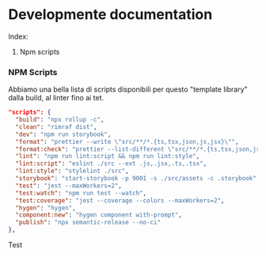 # Developmente documentation

Index:

1. Npm scripts

### NPM Scripts

Abbiamo una bella lista di scripts disponibili per questo "template library" dalla build, al linter fino ai tet.

```json
"scripts": {
  "build": "npx rollup -c",
  "clean": "rimraf dist",
  "dev": "npm run storybook",
  "format": "prettier --write \"src/**/*.{ts,tsx,json,js,jsx}\"",
  "format:check": "prettier --list-different \"src/**/*.{ts,tsx,json,js,jsx}\"",
  "lint": "npm run lint:script && npm run lint:style",
  "lint:script": "eslint ./src --ext .js,.jsx,.ts,.tsx",
  "lint:style": "stylelint ./src",
  "storybook": "start-storybook -p 9001 -s ./src/assets -c .storybook",
  "test": "jest --maxWorkers=2",
  "test:watch": "npm run test --watch",
  "test:coverage": "jest --coverage --colors --maxWorkers=2",
  "hygen": "hygen",
  "component:new": "hygen component with-prompt",
  "publish": "npx semantic-release --no-ci"
},
```
Test